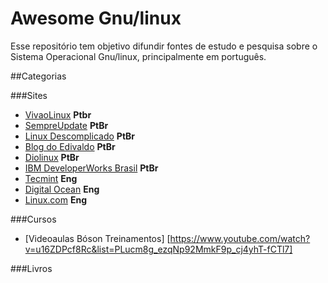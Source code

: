 # Awesome Gnu/linux
Esse repositório tem objetivo difundir fontes de estudo e pesquisa sobre o Sistema Operacional Gnu/linux, principalmente 
em português.

##Categorias

###Sites 
* [VivaoLinux](https://www.vivaolinux.com.br/)                             **Ptbr**
* [SempreUpdate](http://www.sempreupdate.com.br/)                          **PtBr**
* [Linux Descomplicado](http://www.linuxdescomplicado.com.br/)             **PtBr**
* [Blog do Edivaldo](http://www.edivaldobrito.com.br/)                     **PtBr**
* [Diolinux](http://www.diolinux.com.br/)                                  **PtBr**
* [IBM DeveloperWorks Brasil](http://www.ibm.com/developerworks/br/linux/) **PtBr**
* [Tecmint](http://www.tecmint.com/)                                       **Eng**
* [Digital Ocean](https://www.digitalocean.com/community/tutorials)        **Eng**
* [Linux.com](https://www.linux.com/tutorials)                             **Eng** <br />

###Cursos
* [Videoaulas Bóson Treinamentos] [https://www.youtube.com/watch?v=u16ZDPcf8Rc&list=PLucm8g_ezqNp92MmkF9p_cj4yhT-fCTl7]

###Livros


